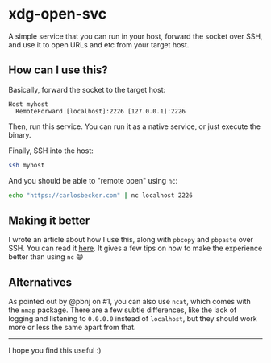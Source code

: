 # xdg-open-svc

A simple service that you can run in your host, forward the socket over SSH, and
use it to open URLs and etc from your target host.

## How can I use this?

Basically, forward the socket to the target host:

```
Host myhost
  RemoteForward [localhost]:2226 [127.0.0.1]:2226
```

Then, run this service. You can run it as a native service, or just execute the
binary.

Finally, SSH into the host:

```bash
ssh myhost
```

And you should be able to "remote open" using `nc`:

```bash
echo "https://carlosbecker.com" | nc localhost 2226
```

## Making it better

I wrote an article about how I use this, along with `pbcopy` and `pbpaste` over
SSH. You can read it
[here](https://carlosbecker.com/posts/pbcopy-pbpaste-open-ssh/). It gives a few
tips on how to make the experience better than using `nc` 😄

## Alternatives

As pointed out by @pbnj on #1, you can also use `ncat`, which comes with the
`nmap` package. There are a few subtle differences, like the lack of logging and
listening to `0.0.0.0` instead of `localhost`, but they should work more or less
the same apart from that.

---

I hope you find this useful :)
